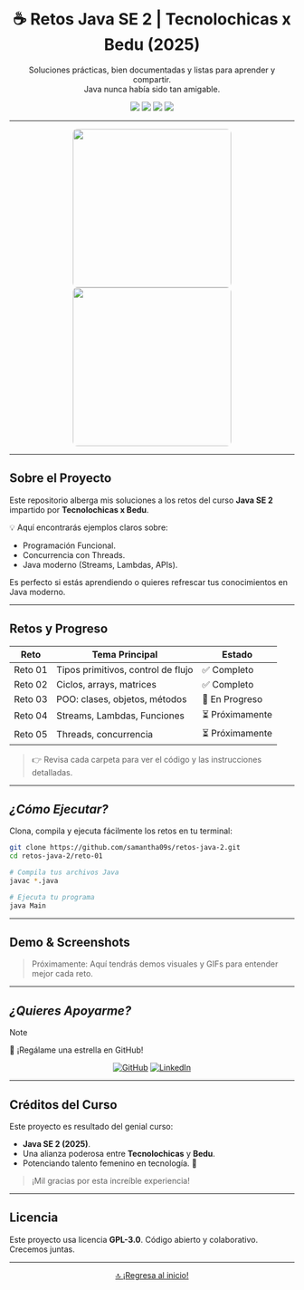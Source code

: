 <a name="top"></a>

<h1 align="center">☕ Retos Java SE 2 | Tecnolochicas x Bedu (2025)</h1>

<p align="center">
  Soluciones prácticas, bien documentadas y listas para aprender y compartir. <br> 
  Java nunca había sido tan amigable. 
</p>

<p align="center">
  <img src="https://img.shields.io/badge/Estado-Activo-brightgreen?style=flat-square"/>
  <img src="https://img.shields.io/badge/Java-17%2B-orange?style=flat-square"/>
  <img src="https://img.shields.io/badge/Paradigmas-Funcional%20%7C%20Concurrencia-blueviolet?style=flat-square"/>
  <img src="https://img.shields.io/github/last-commit/samantha09s/retos-java-2?style=flat-square"/>
</p>

---

<div align="center">
  <img src="https://media4.giphy.com/media/v1.Y2lkPTc5MGI3NjExM3hwNDNxYzlmbmF3azJ0ZWs3bTN6eTA0Z2p1MGhiaHE5cTZvajF4aiZlcD12MV9pbnRlcm5hbF9naWZfYnlfaWQmY3Q9Zw/lJNoBCvQYp7nq/giphy.gif" width="280" height="280" style="object-fit: cover; border-radius: 8px;"/>
  <img src="https://i.pinimg.com/736x/62/3e/47/623e47d8744b74c238460ba22d0f57b7.jpg" width="280" height="280" style="object-fit: cover; border-radius: 8px;"/>
</div>

---

## Sobre el Proyecto

Este repositorio alberga mis soluciones a los retos del curso **Java SE 2** impartido por **Tecnolochicas x Bedu**.

💡 Aquí encontrarás ejemplos claros sobre:

- Programación Funcional.
- Concurrencia con Threads.
- Java moderno (Streams, Lambdas, APIs).

Es perfecto si estás aprendiendo o quieres refrescar tus conocimientos en Java moderno.

---

## Retos y Progreso

| Reto     | Tema Principal                      | Estado                |
|----------|-------------------------------------|-----------------------|
| Reto 01  | Tipos primitivos, control de flujo  | ✅ Completo           |
| Reto 02  | Ciclos, arrays, matrices            | ✅ Completo           |
| Reto 03  | POO: clases, objetos, métodos       | 🔄 En Progreso        |
| Reto 04  | Streams, Lambdas, Funciones         | ⏳ Próximamente       |
| Reto 05  | Threads, concurrencia               | ⏳ Próximamente       |

> 👉 Revisa cada carpeta para ver el código y las instrucciones detalladas.

---

## _¿Cómo Ejecutar?_

Clona, compila y ejecuta fácilmente los retos en tu terminal:

```bash
git clone https://github.com/samantha09s/retos-java-2.git
cd retos-java-2/reto-01

# Compila tus archivos Java
javac *.java

# Ejecuta tu programa
java Main
````

---

## Demo & Screenshots

> Próximamente: Aquí tendrás demos visuales y GIFs para entender mejor cada reto.

---

## _¿Quieres Apoyarme?_

> [!NOTE]
> 🌟 ¡Regálame una estrella en GitHub!

<div align="center">

[![GitHub](https://img.shields.io/badge/GitHub-samantha09s-181717?logo=github\&style=for-the-badge)](https://github.com/samantha09s)
[![LinkedIn](https://img.shields.io/badge/LinkedIn-samanthamunguia-0A66C2?logo=linkedin\&logoColor=white\&style=for-the-badge)](https://www.linkedin.com/in/samanthamunguia/)

</div>

---

## Créditos del Curso

Este proyecto es resultado del genial curso:

* **Java SE 2 (2025)**.
* Una alianza poderosa entre **Tecnolochicas** y **Bedu**.
* Potenciando talento femenino en tecnología. 💜

> ¡Mil gracias por esta increíble experiencia!

---

## Licencia

Este proyecto usa licencia **GPL-3.0**.
Código abierto y colaborativo. Crecemos juntas.

---

<p align="center"><a href="#top">🔝 ¡Regresa al inicio!</a></p>
